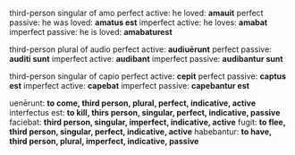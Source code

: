 third-person singular of amo
perfect active: he loved: **amauit**
perfect passive: he was loved: **amatus est** 
imperfect active: he loves: **amabat**
imperfect passive: he is loved: **amabaturest**

third-person plural of audio
perfect active: **audiuērunt**
perfect passive: **auditi sunt**
imperfect active: **audibant**
imperfect passive: **audibantur sunt**

third-person singular of capio
perfect active: **cepit**
perfect passive: **captus est**
imperfect active: **capebat**
imperfect passive: **capebantur est**

uenērunt: **to come, third person, plural, perfect, indicative, active**
interfectus est: **to kill, thirs person, singular, perfect, indicative, passive**
faciebat: **third person, singular, imperfect, indicative, active**
fugit: **to flee, third person, singular, perfect, indicative, active**
habebantur: **to have, third person, plural, imperfect, indicative, passive**
